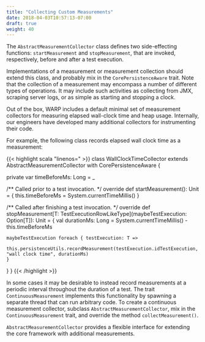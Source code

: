 ```yaml
---
title: "Collecting Custom Measurements"
date: 2018-04-03T10:57:13-07:00
draft: true
weight: 40
---
```


The `AbstractMeasurementCollector` class defines two side-effecting functions: `startMeasurement` and 
`stopMeasurement`, that are invoked, respectively, before and after a test execution.

Implementations of a measurement or measurement collection should extend this class, and probably mix in
the `CorePersistenceAware` trait. Note that the collection of a measurement may 
encompass a number of different types of operations. It may include such activities as collecting 
from JMX, scraping server logs, or as simple as starting and stopping a clock.

Out of the box, WARP includes a default minimal set of measurement collectors for measuring elapsed
wall-clock time and heap usage. Internally, our engineers have developed many additional collectors
for instrumenting their code.

For example, the following class records elapsed wall clock time as a measurement:

{{< highlight scala "linenos=" >}}
class WallClockTimeCollector extends AbstractMeasurementCollector with CorePersistenceAware {

  private var timeBeforeMs: Long = _

  /** Called prior to a test invocation.  */
  override def startMeasurement(): Unit = {
    this.timeBeforeMs = System.currentTimeMillis()
  }

  /** Called after finishing a test invocation.  */
  override def stopMeasurement[T: TestExecutionRowLikeType](maybeTestExecution: Option[T]): Unit = {
    val durationMs: Long = System.currentTimeMillis() - this.timeBeforeMs

    maybeTestExecution foreach { testExecution: T =>
      this.persistenceUtils.recordMeasurement(testExecution.idTestExecution, "wall clock time", durationMs)
    }
  }
}
{{< /highlight >}}

In some cases it may be desirable to instead record measurements at a periodic interval
throughout the duration of a test. The trait `ContinuousMeasurement` implements this functionality
by spawning a separate thread that can run arbitrary code. To create a continuous measurement collector,
subclass `AbstractMeasurementCollector`, mix in the `ContinuousMeasurement` trait, and override the method
`collectMeasurement()`.

`AbstractMeasurementCollector` provides a flexible interface for extending the core framework with 
additional measurements.
